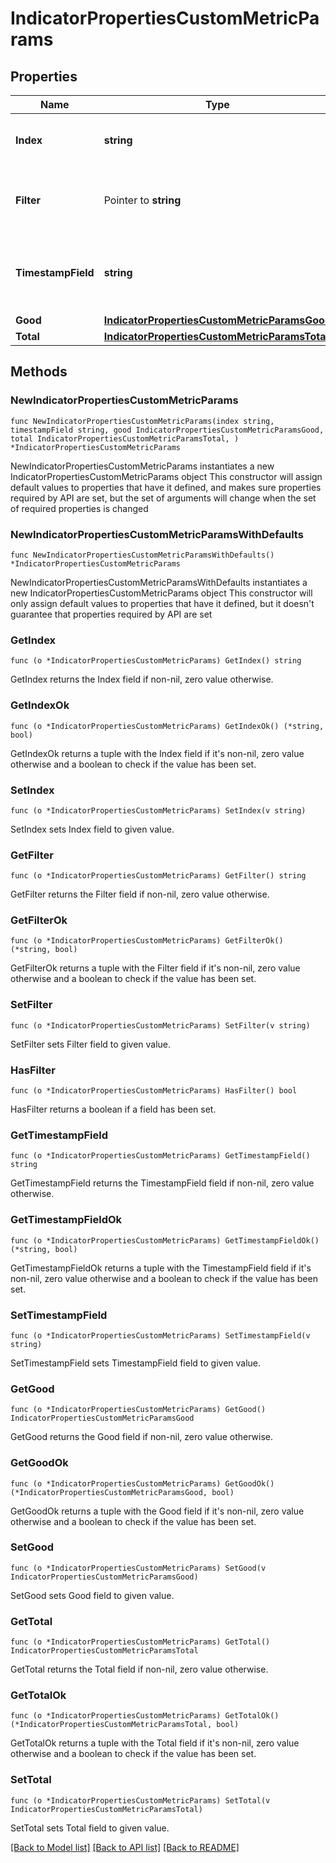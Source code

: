 # IndicatorPropertiesCustomMetricParams

## Properties

Name | Type | Description | Notes
------------ | ------------- | ------------- | -------------
**Index** | **string** | The index or index pattern to use | 
**Filter** | Pointer to **string** | the KQL query to filter the documents with. | [optional] 
**TimestampField** | **string** | The timestamp field used in the source indice.  | 
**Good** | [**IndicatorPropertiesCustomMetricParamsGood**](IndicatorPropertiesCustomMetricParamsGood.md) |  | 
**Total** | [**IndicatorPropertiesCustomMetricParamsTotal**](IndicatorPropertiesCustomMetricParamsTotal.md) |  | 

## Methods

### NewIndicatorPropertiesCustomMetricParams

`func NewIndicatorPropertiesCustomMetricParams(index string, timestampField string, good IndicatorPropertiesCustomMetricParamsGood, total IndicatorPropertiesCustomMetricParamsTotal, ) *IndicatorPropertiesCustomMetricParams`

NewIndicatorPropertiesCustomMetricParams instantiates a new IndicatorPropertiesCustomMetricParams object
This constructor will assign default values to properties that have it defined,
and makes sure properties required by API are set, but the set of arguments
will change when the set of required properties is changed

### NewIndicatorPropertiesCustomMetricParamsWithDefaults

`func NewIndicatorPropertiesCustomMetricParamsWithDefaults() *IndicatorPropertiesCustomMetricParams`

NewIndicatorPropertiesCustomMetricParamsWithDefaults instantiates a new IndicatorPropertiesCustomMetricParams object
This constructor will only assign default values to properties that have it defined,
but it doesn't guarantee that properties required by API are set

### GetIndex

`func (o *IndicatorPropertiesCustomMetricParams) GetIndex() string`

GetIndex returns the Index field if non-nil, zero value otherwise.

### GetIndexOk

`func (o *IndicatorPropertiesCustomMetricParams) GetIndexOk() (*string, bool)`

GetIndexOk returns a tuple with the Index field if it's non-nil, zero value otherwise
and a boolean to check if the value has been set.

### SetIndex

`func (o *IndicatorPropertiesCustomMetricParams) SetIndex(v string)`

SetIndex sets Index field to given value.


### GetFilter

`func (o *IndicatorPropertiesCustomMetricParams) GetFilter() string`

GetFilter returns the Filter field if non-nil, zero value otherwise.

### GetFilterOk

`func (o *IndicatorPropertiesCustomMetricParams) GetFilterOk() (*string, bool)`

GetFilterOk returns a tuple with the Filter field if it's non-nil, zero value otherwise
and a boolean to check if the value has been set.

### SetFilter

`func (o *IndicatorPropertiesCustomMetricParams) SetFilter(v string)`

SetFilter sets Filter field to given value.

### HasFilter

`func (o *IndicatorPropertiesCustomMetricParams) HasFilter() bool`

HasFilter returns a boolean if a field has been set.

### GetTimestampField

`func (o *IndicatorPropertiesCustomMetricParams) GetTimestampField() string`

GetTimestampField returns the TimestampField field if non-nil, zero value otherwise.

### GetTimestampFieldOk

`func (o *IndicatorPropertiesCustomMetricParams) GetTimestampFieldOk() (*string, bool)`

GetTimestampFieldOk returns a tuple with the TimestampField field if it's non-nil, zero value otherwise
and a boolean to check if the value has been set.

### SetTimestampField

`func (o *IndicatorPropertiesCustomMetricParams) SetTimestampField(v string)`

SetTimestampField sets TimestampField field to given value.


### GetGood

`func (o *IndicatorPropertiesCustomMetricParams) GetGood() IndicatorPropertiesCustomMetricParamsGood`

GetGood returns the Good field if non-nil, zero value otherwise.

### GetGoodOk

`func (o *IndicatorPropertiesCustomMetricParams) GetGoodOk() (*IndicatorPropertiesCustomMetricParamsGood, bool)`

GetGoodOk returns a tuple with the Good field if it's non-nil, zero value otherwise
and a boolean to check if the value has been set.

### SetGood

`func (o *IndicatorPropertiesCustomMetricParams) SetGood(v IndicatorPropertiesCustomMetricParamsGood)`

SetGood sets Good field to given value.


### GetTotal

`func (o *IndicatorPropertiesCustomMetricParams) GetTotal() IndicatorPropertiesCustomMetricParamsTotal`

GetTotal returns the Total field if non-nil, zero value otherwise.

### GetTotalOk

`func (o *IndicatorPropertiesCustomMetricParams) GetTotalOk() (*IndicatorPropertiesCustomMetricParamsTotal, bool)`

GetTotalOk returns a tuple with the Total field if it's non-nil, zero value otherwise
and a boolean to check if the value has been set.

### SetTotal

`func (o *IndicatorPropertiesCustomMetricParams) SetTotal(v IndicatorPropertiesCustomMetricParamsTotal)`

SetTotal sets Total field to given value.



[[Back to Model list]](../README.md#documentation-for-models) [[Back to API list]](../README.md#documentation-for-api-endpoints) [[Back to README]](../README.md)


